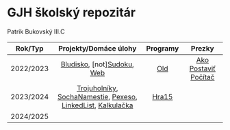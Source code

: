 # GJH školský repozitár
Patrik Bukovský III.C

|  Rok/Typ  |                                                                                          Projekty/Domáce úlohy                                                                                          |         Programy         |                        Prezky                        |
|:---------:|:-------------------------------------------------------------------------------------------------------------------------------------------------------------------------------------------------------:|:------------------------:|:----------------------------------------------------:|
| 2022/2023 |                                                       [Bludisko](2022-2023/Bludisko2023), [not][Sudoku](Sudoku), [Web](turing.gjh.sk\~bukovsky.p)                                                       |   [Old](2022-2023/Old)   | [Ako Postaviť Počítač](2022-2023/pptx/Akopostaviťpočítač.pptx) |
| 2023/2024 | [Trojuholníky](2023-2024/rekurzia_trojuholniky.py), [SochaNamestie](2023-2024/sochananamesti.py), [Pexeso](2023-2024/pexeso), [LinkedList](2023-2024/LinkedList.py), [Kalkulačka](2023-2024/calculator) | [Hra15](2023-2024/hra15) |                                                      |
| 2024/2025 |                                                                                                                                                                                                         |                          |                                                      |

